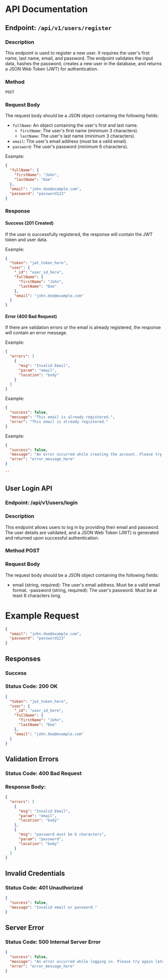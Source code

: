 # API Documentation

## Endpoint: `/api/v1/users/register`

### Description

This endpoint is used to register a new user. It requires the user's first name, last name, email, and password. The endpoint validates the input data, hashes the password, creates a new user in the database, and returns a JSON Web Token (JWT) for authentication.

### Method

`POST`

### Request Body

The request body should be a JSON object containing the following fields:

- `fullName`: An object containing the user's first and last name.
  - `firstName`: The user's first name (minimum 3 characters).
  - `lastName`: The user's last name (minimum 3 characters).
- `email`: The user's email address (must be a valid email).
- `password`: The user's password (minimum 6 characters).

Example:

```json
{
  "fullName": {
    "firstName": "John",
    "lastName": "Doe"
  },
  "email": "john.doe@example.com",
  "password": "password123"
}
```

### Response

#### Success (201 Created)

If the user is successfully registered, the response will contain the JWT token and user data.

Example:

```json
{
  "token": "jwt_token_here",
  "user": {
    "_id": "user_id_here",
    "fullName": {
      "firstName": "John",
      "lastName": "Doe"
    },
    "email": "john.doe@example.com"
  }
}
```

#### Error (400 Bad Request)

If there are validation errors or the email is already registered, the response will contain an error message.

Example:

```json
{
  "errors": [
    {
      "msg": "Invalid Email",
      "param": "email",
      "location": "body"
    }
  ]
}
```

Example:

```json
{
  "success": false,
  "message": "This email is already registered.",
  "error": "This email is already registered."
}
```

Example:

```json
{
  "success": false,
  "message": "An error occurred while creating the account. Please try again later.",
  "error": "error_message_here"
}

``
```

## User Login API

### Endpoint: /api/v1/users/login

### Description

This endpoint allows users to log in by providing their email and password. The user details are validated, and a JSON Web Token (JWT) is generated and returned upon successful authentication.

### Method POST

### Request Body

The request body should be a JSON object containing the following fields:

- email (string, required): The user's email address. Must be a valid email format.
  -password (string, required): The user's password. Must be at least 6 characters long.

# Example Request

```json
{
  "email": "john.doe@example.com",
  "password": "password123"
}
```

## Responses

### Success

### Status Code: 200 OK

```json
{
  "token": "jwt_token_here",
  "user": {
    "_id": "user_id_here",
    "fullName": {
      "firstName": "John",
      "lastName": "Doe"
    },
    "email": "john.doe@example.com"
  }
}
```

## Validation Errors

### Status Code: 400 Bad Request

### Response Body:

```json
{
  "errors": [
    {
      "msg": "Invalid Email",
      "param": "email",
      "location": "body"
    },
    {
      "msg": "password must be 6 characters",
      "param": "password",
      "location": "body"
    }
  ]
}
```

## Invalid Credentials

### Status Code: 401 Unauthorized

```json
{
  "success": false,
  "message": "Invalid email or password."
}
```

## Server Error

### Status Code: 500 Internal Server Error

```json
{
  "success": false,
  "message": "An error occurred while logging in. Please try again later.",
  "error": "error_message_here"
}
```
